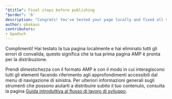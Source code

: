 ```yaml
---
"$title": Final steps before publishing
"$order": '6'
description: "Congrats! You've tested your page locally and fixed all validation errors, which means your first AMP page is ready to ship."
author: pbakaus
contributors:
- bpaduch
---
```


Complimenti! Hai testato la tua pagina localmente e hai eliminato tutti gli errori di convalida, questo significa che la tua prima pagina AMP è pronta per la distribuzione.

Prendi dimestichezza con il formato AMP e con il modo in cui interagiscono tutti gli elementi facendo riferimento agli approfondimenti accessibili dal menu di navigazione di sinistra. Per ulteriori informazioni generali sugli strumenti che possono aiutarti a distribuire subito il tuo contenuto, consulta la pagina [Guida introduttiva al flusso di lavoro di sviluppo](https://developers.google.com/web/tools/setup/).
